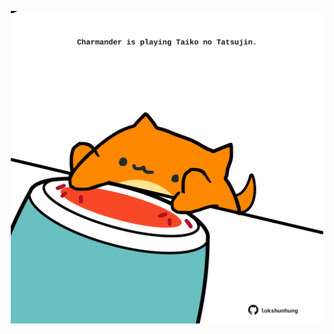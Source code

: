 <!-- built at 18/03/2022, 01:27:19 UTC -->
<p align="center">
  <img width="500" height="500" src="./ReadmeImage.svg">
</p>
